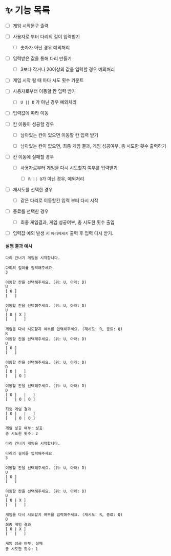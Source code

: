 # ✨ 기능 목록

- [ ] 게임 시작문구 출력


- [ ] 사용자로 부터 다리의 길이 입력받기
    - [ ] 숫자가 아닌 경우 예외처리


- [ ] 입력받은 값을 통해 다리 만들기
    - [ ] 3보다 작거나 20이상의 값을 입력할 경우 예외처리


- [ ] 게임 시작 될 때 마다 시도 횟수 카운트


-[ ] 사용자로부터 이동할 칸 입력 받기
    - [ ] `U || D` 가 아닌 경우 예외처리


- [ ] 입력값에 따라 이동


- [ ] 칸 이동이 성공할 경우
    - [ ] 남아있는 칸이 있으면 이동할 칸 입력 받기
    - [ ] 남아있는 칸이 없으면, 최종 게임 결과, 게임 성공여부, 총 시도한 횟수 출력하기


- [ ] 칸 이동에 실패할 경우
    - [ ] 사용자로부터 게임을 다시 시도할지 여부를 입력받기
        - [ ] `R || Q`가 아닌 경우, 예외처리


- [ ] 재시도를 선택한 경우
    - [ ] 같은 다리로 이동할칸 입력 부터 다시 시작


- [ ] 종료를 선택한 경우
    - [ ] 최종 게임결과, 게임 성공여부, 총 시도한 횟수 출입


- [ ] 입력값 예외 발생 시 `에러메세지` 출력 후 입력 다시 받기.


#### 실행 결과 예시
```
다리 건너기 게임을 시작합니다.

다리의 길이를 입력해주세요.
3

이동할 칸을 선택해주세요. (위: U, 아래: D)
U
[ O ]
[   ]

이동할 칸을 선택해주세요. (위: U, 아래: D)
U
[ O | X ]
[   |   ]

게임을 다시 시도할지 여부를 입력해주세요. (재시도: R, 종료: Q)
R
이동할 칸을 선택해주세요. (위: U, 아래: D)
U
[ O ]
[   ]

이동할 칸을 선택해주세요. (위: U, 아래: D)
D
[ O |   ]
[   | O ]

이동할 칸을 선택해주세요. (위: U, 아래: D)
D
[ O |   |   ]
[   | O | O ]

최종 게임 결과
[ O |   |   ]
[   | O | O ]

게임 성공 여부: 성공
총 시도한 횟수: 2
```

```
다리 건너기 게임을 시작합니다.

다리의 길이를 입력해주세요.
3

이동할 칸을 선택해주세요. (위: U, 아래: D)
U
[ O ]
[   ]

이동할 칸을 선택해주세요. (위: U, 아래: D)
U
[ O | X ]
[   |   ]

게임을 다시 시도할지 여부를 입력해주세요. (재시도: R, 종료: Q)
Q
최종 게임 결과
[ O | X ]
[   |   ]

게임 성공 여부: 실패
총 시도한 횟수: 1
```